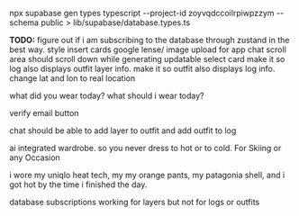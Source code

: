 npx supabase gen types typescript --project-id zoyvqdccoilrpiwpzzym --schema public > lib/supabase/database.types.ts


**TODO:**
figure out if i am subscribing to the database through zustand in the best way.
style insert cards
google lense/ image upload for app
chat scroll area should scroll down while generating
updatable select card
make it so log also displays outfit layer info.
make it so outfit also displays log info.
change lat and lon to real location

what did you wear today?
what should i wear today?

verify email button

chat should be able to add layer to outfit and add outfit to log

ai integrated wardrobe. so you never dress to hot or to cold. For Skiing or any Occasion

i wore my uniqlo heat tech, my my orange pants, my patagonia shell, and i got hot by the time i finished the day.

database subscriptions working for layers but not for logs or outfits

